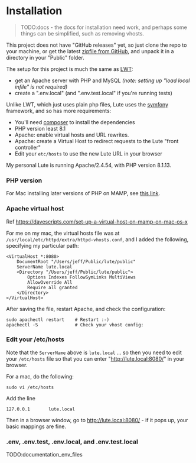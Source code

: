 # Installation

> TODO:docs - the docs for installation need work, and perhaps some things can be simplified, such as removing vhosts.

This project does not have "GitHub releases" yet, so just clone the repo to your machine, or get the latest [zipfile from GitHub](https://github.com/jzohrab/lute/archive/refs/heads/master.zip), and unpack it in a directory in your "Public" folder.

The setup for this project is much the same as [LWT](https://github.com/HugoFara/lwt):

* get an Apache server with PHP and MySQL _(note: setting up "load local infile" is not required)_
* create a ".env.local" (and ".env.test.local" if you're running tests)

Unlike LWT, which just uses plain php files, Lute uses the [symfony](https://symfony.com/) framework, and so has more requirements:

* You'll need [composer](https://getcomposer.org/download/) to install the dependencies
* PHP version least 8.1
* Apache: enable virtual hosts and URL rewrites.
* Apache: create a Virtual Host to redirect requests to the Lute "front controller"
* Edit your `etc/hosts` to use the new Lute URL in your browser

My personal Lute is running Apache/2.4.54, with PHP version 8.1.13.

### PHP version

For Mac installing later versions of PHP on MAMP, see [this link](https://gist.github.com/codeadamca/09efb674f54172cbee887f04f700fe7c).

### Apache virtual host

Ref https://davescripts.com/set-up-a-virtual-host-on-mamp-on-mac-os-x

For me on my mac, the virtual hosts file was at `/usr/local/etc/httpd/extra/httpd-vhosts.conf`, and I added the following, specifying my particular path:

```
<VirtualHost *:8080>
    DocumentRoot "/Users/jeff/Public/lute/public"
    ServerName lute.local
    <Directory "/Users/jeff/Public/lute/public">
        Options Indexes FollowSymLinks MultiViews
        AllowOverride All
        Require all granted
    </Directory>
</VirtualHost>
```

After saving the file, restart Apache, and check the configuration:

```
sudo apachectl restart    # Restart :-)
apachectl -S              # Check your vhost config:
```

### Edit your /etc/hosts

Note that the `ServerName` above is `lute.local` ... so then you need to edit your `/etc/hosts` file so that you can enter "http://lute.local:8080/" in your browser.

For a mac, do the following:

```
sudo vi /etc/hosts
```

Add the line

```
127.0.0.1       lute.local
```

Then in a browser window, go to http://lute.local:8080/ - if it pops up, your basic mappings are fine.

### .env, .env.test, .env.local, and .env.test.local

TODO:documentation_env_files
